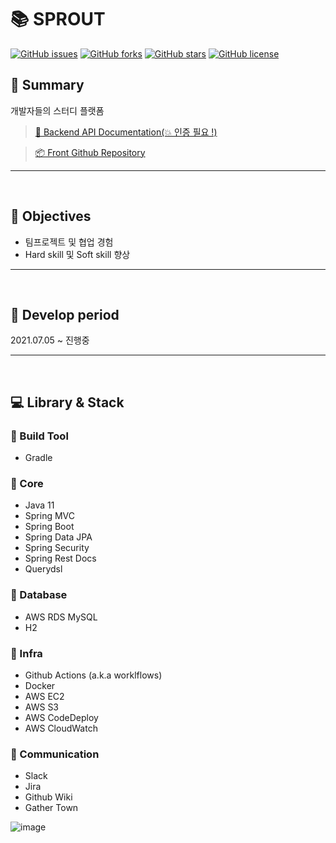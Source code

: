 # 📚 SPROUT

[![GitHub issues](https://img.shields.io/github/issues/TEAM-ARK/sprout-backend)](https://github.com/TEAM-ARK/sprout-backend/issues)
[![GitHub forks](https://img.shields.io/github/forks/TEAM-ARK/sprout-backend)](https://github.com/TEAM-ARK/sprout-backend/network)
[![GitHub stars](https://img.shields.io/github/stars/TEAM-ARK/sprout-backend)](https://github.com/TEAM-ARK/sprout-backend/stargazers)
[![GitHub license](https://img.shields.io/github/license/TEAM-ARK/sprout-backend)](https://github.com/TEAM-ARK/sprout-backend)

## 📖 Summary

개발자들의 스터디 플랫폼

> [📜 Backend API Documentation(💥 인증 필요 !)](https://www.ark-inflearn.shop/docs/api/index.html)

> [📦 Front Github Repository](https://github.com/MinwooJJ/inflearn-clone-front)

---

<br />

## 🎯 Objectives

- 팀프로젝트 및 협업 경험
- Hard skill 및 Soft skill 향상

---

<br />

## 📆 Develop period

2021.07.05 ~ 진행중

---

<br />

## 💻 Library & Stack

### 🔧 Build Tool

- Gradle

### 🔧 Core

- Java 11
- Spring MVC
- Spring Boot
- Spring Data JPA
- Spring Security
- Spring Rest Docs
- Querydsl

### 🔧 Database

- AWS RDS MySQL
- H2

### 🔧 Infra

- Github Actions (a.k.a worklflows)
- Docker
- AWS EC2
- AWS S3
- AWS CodeDeploy
- AWS CloudWatch

### 🔧 Communication

- Slack
- Jira
- Github Wiki
- Gather Town

![image](https://user-images.githubusercontent.com/60773356/128631429-8ab1d060-b276-4809-ba8b-920f015d2274.png)






